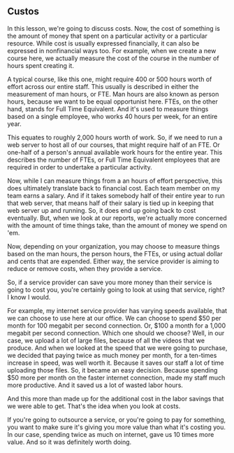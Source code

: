 ## Custos

In this lesson, we're going to discuss costs. Now, the cost of something is the amount of money that spent on a particular activity or
 a particular resource. While cost is usually expressed financially, it can also be expressed in nonfinancial ways too. For example, 
 when we create a new course here, we actually measure the cost of the course in the number of hours spent creating it.

A typical course, like this one, might require 400 or 500 hours worth of effort across our entire staff. This usually is described in 
 either the measurement of man hours, or FTE. Man hours are also known as person hours, because we want to be equal opportunist here.
 FTEs, on the other hand, stands for Full Time Equivalent.  And it's used to measure things based on a single employee, who works 40 
 hours per week, for an entire year.

This equates to roughly 2,000 hours worth of work. So, if we need to run a web server to host all of our courses, that might require 
 half of an FTE. Or one-half of a person's annual available work hours for the entire year. This describes the number of FTEs, or
 Full Time Equivalent employees that are required in order to undertake a particular activity. 

Now, while I can measure things from a an hours of effort perspective, this does ultimately translate back to financial cost. Each 
 team member on my team earns a salary. And if it takes somebody half of their entire year to run that web server, that means half
 of their salary is tied up in keeping that web server up and running. So, it does end up going back to cost eventually. But, when
 we look at our reports, we're actually more concerned with the amount of time things take, than the amount of money we spend on 
 'em.

Now, depending on your organization, you may choose to measure things based on the man hours, the person hours, the FTEs, or using 
 actual dollar and cents that are expended. Either way, the service provider is aiming to reduce or remove costs, when they provide 
 a service.

So, if a service provider can save you more money than their service is going to cost you, you're certainly going to look at using
that service, right? I know I would.

For example, my internet service provider has varying speeds available, that we can choose to use here at our office. We can choose 
 to spend $50 per month for 100 megabit per second connection. Or, $100 a month for a 1,000 megabit per second connection. Which one
 should we choose? Well, in our case, we upload a lot of large files, because of all the videos that we produce. And when we looked
 at the speed that we were going to purchase, we decided that paying twice as much money per month, for a ten-times increase in speed,
 was well worth it. Because it saves our staff a lot of time uploading those files. So, it became an easy decision. Because spending $50
 more per month on the faster internet connection, made my staff much more productive. And it saved us a lot of wasted labor hours.

And this more than made up for the additional cost in the labor savings that we were able to get. That's the idea when you look at costs.

If you're going to outsource a service, or you're going to pay for something, you want to make sure it's giving you more value
 than what it's costing you. In our case, spending twice as much on internet, gave us 10 times more value. And so it was definitely worth doing.